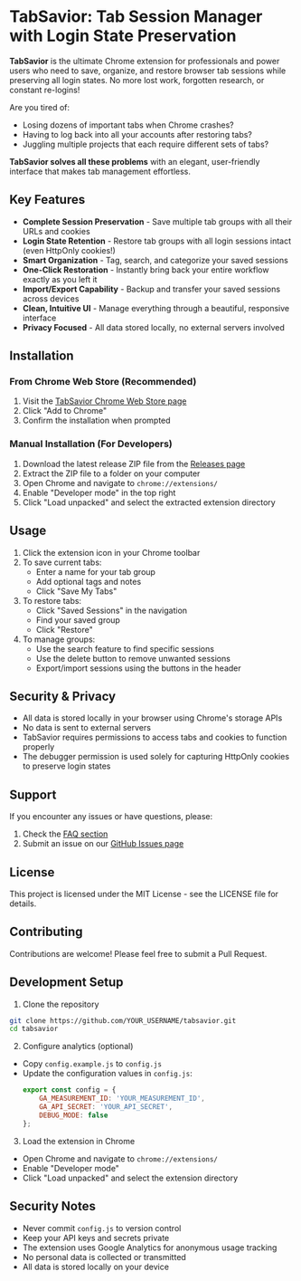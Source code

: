 # TabSavior: Tab Session Manager with Login State Preservation

**TabSavior** is the ultimate Chrome extension for professionals and power users who need to save, organize, and restore browser tab sessions while preserving all login states. No more lost work, forgotten research, or constant re-logins!

Are you tired of:
- Losing dozens of important tabs when Chrome crashes?
- Having to log back into all your accounts after restoring tabs?
- Juggling multiple projects that each require different sets of tabs?

**TabSavior solves all these problems** with an elegant, user-friendly interface that makes tab management effortless.

## Key Features

- **Complete Session Preservation** - Save multiple tab groups with all their URLs and cookies
- **Login State Retention** - Restore tab groups with all login sessions intact (even HttpOnly cookies!)
- **Smart Organization** - Tag, search, and categorize your saved sessions
- **One-Click Restoration** - Instantly bring back your entire workflow exactly as you left it
- **Import/Export Capability** - Backup and transfer your saved sessions across devices
- **Clean, Intuitive UI** - Manage everything through a beautiful, responsive interface
- **Privacy Focused** - All data stored locally, no external servers involved

## Installation

### From Chrome Web Store (Recommended)
1. Visit the [TabSavior Chrome Web Store page](https://chrome.google.com/webstore/detail/tabsavior/YOUR_EXTENSION_ID)
2. Click "Add to Chrome"
3. Confirm the installation when prompted

### Manual Installation (For Developers)
1. Download the latest release ZIP file from the [Releases page](https://github.com/YOUR_USERNAME/tabsavior/releases)
2. Extract the ZIP file to a folder on your computer
3. Open Chrome and navigate to `chrome://extensions/`
4. Enable "Developer mode" in the top right
5. Click "Load unpacked" and select the extracted extension directory

## Usage

1. Click the extension icon in your Chrome toolbar
2. To save current tabs:
   - Enter a name for your tab group
   - Add optional tags and notes
   - Click "Save My Tabs"
3. To restore tabs:
   - Click "Saved Sessions" in the navigation
   - Find your saved group
   - Click "Restore"
4. To manage groups:
   - Use the search feature to find specific sessions
   - Use the delete button to remove unwanted sessions
   - Export/import sessions using the buttons in the header

## Security & Privacy

- All data is stored locally in your browser using Chrome's storage APIs
- No data is sent to external servers
- TabSavior requires permissions to access tabs and cookies to function properly
- The debugger permission is used solely for capturing HttpOnly cookies to preserve login states

## Support

If you encounter any issues or have questions, please:
1. Check the [FAQ section](https://github.com/YOUR_USERNAME/tabsavior/wiki/FAQ)
2. Submit an issue on our [GitHub Issues page](https://github.com/YOUR_USERNAME/tabsavior/issues)

## License

This project is licensed under the MIT License - see the LICENSE file for details.

## Contributing

Contributions are welcome! Please feel free to submit a Pull Request.

## Development Setup

1. Clone the repository
```bash
git clone https://github.com/YOUR_USERNAME/tabsavior.git
cd tabsavior
```

2. Configure analytics (optional)
- Copy `config.example.js` to `config.js`
- Update the configuration values in `config.js`:
  ```javascript
  export const config = {
      GA_MEASUREMENT_ID: 'YOUR_MEASUREMENT_ID',
      GA_API_SECRET: 'YOUR_API_SECRET',
      DEBUG_MODE: false
  };
  ```

3. Load the extension in Chrome
- Open Chrome and navigate to `chrome://extensions/`
- Enable "Developer mode"
- Click "Load unpacked" and select the extension directory

## Security Notes

- Never commit `config.js` to version control
- Keep your API keys and secrets private
- The extension uses Google Analytics for anonymous usage tracking
- No personal data is collected or transmitted
- All data is stored locally on your device 